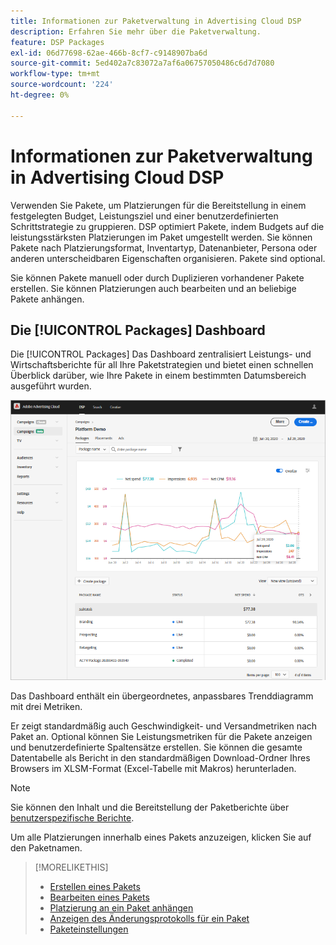 ```yaml
---
title: Informationen zur Paketverwaltung in Advertising Cloud DSP
description: Erfahren Sie mehr über die Paketverwaltung.
feature: DSP Packages
exl-id: 06d77698-62ae-466b-8cf7-c9148907ba6d
source-git-commit: 5ed402a7c83072a7af6a06757050486c6d7d7080
workflow-type: tm+mt
source-wordcount: '224'
ht-degree: 0%

---
```


# Informationen zur Paketverwaltung in Advertising Cloud DSP

Verwenden Sie Pakete, um Platzierungen für die Bereitstellung in einem festgelegten Budget, Leistungsziel und einer benutzerdefinierten Schrittstrategie zu gruppieren. DSP optimiert Pakete, indem Budgets auf die leistungsstärksten Platzierungen im Paket umgestellt werden. Sie können Pakete nach Platzierungsformat, Inventartyp, Datenanbieter, Persona oder anderen unterscheidbaren Eigenschaften organisieren. Pakete sind optional.

Sie können Pakete manuell oder durch Duplizieren vorhandener Pakete erstellen. Sie können Platzierungen auch bearbeiten und an beliebige Pakete anhängen.

## Die [!UICONTROL Packages] Dashboard

Die [!UICONTROL Packages] Das Dashboard zentralisiert Leistungs- und Wirtschaftsberichte für all Ihre Paketstrategien und bietet einen schnellen Überblick darüber, wie Ihre Pakete in einem bestimmten Datumsbereich ausgeführt wurden.

![Pakete-Dashboard](/help/dsp/assets/package-dashboard.png)

Das Dashboard enthält ein übergeordnetes, anpassbares Trenddiagramm mit drei Metriken.

Er zeigt standardmäßig auch Geschwindigkeit- und Versandmetriken nach Paket an. Optional können Sie Leistungsmetriken für die Pakete anzeigen und benutzerdefinierte Spaltensätze erstellen. Sie können die gesamte Datentabelle als Bericht in den standardmäßigen Download-Ordner Ihres Browsers im XLSM-Format (Excel-Tabelle mit Makros) herunterladen.

>[!NOTE]
>
>Sie können den Inhalt und die Bereitstellung der Paketberichte über [benutzerspezifische Berichte](/help/dsp/reports/report-about.md).

Um alle Platzierungen innerhalb eines Pakets anzuzeigen, klicken Sie auf den Paketnamen.

>[!MORELIKETHIS]
>
>* [Erstellen eines Pakets](package-create.md)
>* [Bearbeiten eines Pakets](package-edit.md)
>* [Platzierung an ein Paket anhängen](package-attach-placement.md)
>* [Anzeigen des Änderungsprotokolls für ein Paket](package-change-log.md)
>* [Paketeinstellungen](package-settings.md)

